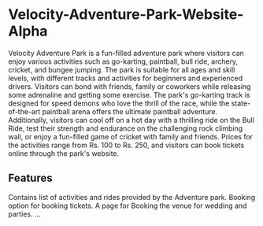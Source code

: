 # Velocity-Adventure-Park-Website-Alpha

Velocity Adventure Park is a fun-filled adventure park where visitors can enjoy various activities such as go-karting, paintball, bull ride, archery, cricket, and bungee jumping. The park is suitable for all ages and skill levels, with different tracks and activities for beginners and experienced drivers. Visitors can bond with friends, family or coworkers while releasing some adrenaline and getting some exercise. The park's go-karting track is designed for speed demons who love the thrill of the race, while the state-of-the-art paintball arena offers the ultimate paintball adventure. Additionally, visitors can cool off on a hot day with a thrilling ride on the Bull Ride, test their strength and endurance on the challenging rock climbing wall, or enjoy a fun-filled game of cricket with family and friends. Prices for the activities range from Rs. 100 to Rs. 250, and visitors can book tickets online through the park's website.


## Features
Contains list of activities and rides provided by the Adventure park. 
Booking option for booking tickets.
A page for Booking the venue for wedding and parties.
...

